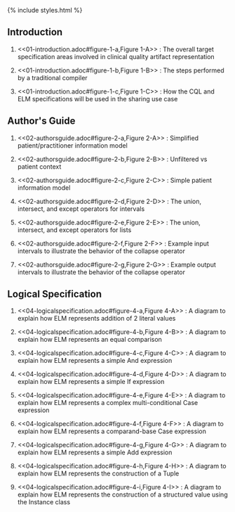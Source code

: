 {% include styles.html %}

## Introduction

1.  <<01-introduction.adoc#figure-1-a,Figure 1-A>> : The overall target specification areas involved in clinical quality artifact representation

2.  <<01-introduction.adoc#figure-1-b,Figure 1-B>> : The steps performed by a traditional compiler

3.  <<01-introduction.adoc#figure-1-c,Figure 1-C>> : How the CQL and ELM specifications will be used in the sharing use case

## Author's Guide

1.  <<02-authorsguide.adoc#figure-2-a,Figure 2-A>> : Simplified patient/practitioner information model

2.  <<02-authorsguide.adoc#figure-2-b,Figure 2-B>> : Unfiltered vs patient context

3.  <<02-authorsguide.adoc#figure-2-c,Figure 2-C>> : Simple patient information model

4.  <<02-authorsguide.adoc#figure-2-d,Figure 2-D>> : The union, intersect, and except operators for intervals

5.  <<02-authorsguide.adoc#figure-2-e,Figure 2-E>> : The union, intersect, and except operators for lists

6.  <<02-authorsguide.adoc#figure-2-f,Figure 2-F>> : Example input intervals to illustrate the behavior of the <span class="kw">collapse</span> operator

7.  <<02-authorsguide.adoc#figure-2-g,Figure 2-G>> : Example output intervals to illustrate the behavior of the <span class="kw">collapse</span> operator

## Logical Specification

1.  <<04-logicalspecification.adoc#figure-4-a,Figure 4-A>> : A diagram to explain how ELM represents addition of 2 literal values

2.  <<04-logicalspecification.adoc#figure-4-b,Figure 4-B>> : A diagram to explain how ELM represents an equal comparison

3.  <<04-logicalspecification.adoc#figure-4-c,Figure 4-C>> : A diagram to explain how ELM represents a simple <span class="kw">And</span> expression

4.  <<04-logicalspecification.adoc#figure-4-d,Figure 4-D>> : A diagram to explain how ELM represents a simple <span class="kw">If</span> expression

5.  <<04-logicalspecification.adoc#figure-4-e,Figure 4-E>> : A diagram to explain how ELM represents a complex multi-conditional <span class="kw">Case</span> expression

6.  <<04-logicalspecification.adoc#figure-4-f,Figure 4-F>> : A diagram to explain how ELM represents a comparand-base <span class="kw">Case</span> expression

7.  <<04-logicalspecification.adoc#figure-4-g,Figure 4-G>> : A diagram to explain how ELM represents a simple <span class="kw">Add</span> expression

8.  <<04-logicalspecification.adoc#figure-4-h,Figure 4-H>> : A diagram to explain how ELM represents the construction of a <span class="kw">Tuple</span>

9.  <<04-logicalspecification.adoc#figure-4-i,Figure 4-I>> : A diagram to explain how ELM represents the construction of a structured value using the <span class="kw">Instance</span> class
